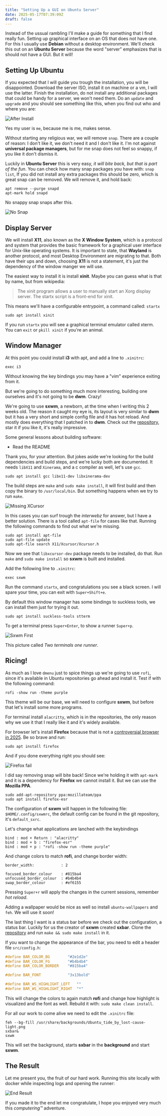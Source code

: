 ```yaml
---
title: "Setting Up a GUI on Ubuntu Server"
date: 2025-05-17T07:39:09Z
draft: false
---
```


Instead of the ussual rambling I'll make a guide for something that I find really fun. Setting up graphical interface on an OS that does not have one. For this I usually use **Debian** without a desktop environment. We'll check this out on an **Ubuntu Server** because the word "server" emphasizes that is should not have a GUI. But it will!

<!--more-->

## Setting Up Ubuntu

If you expected that I will guide you trough the installation, you will be disappointed. Download the server ISO, install it on machine or a vm, I will use the latter. Finish the installation, do not install any additional packages that could be handy for a server, we won't need them. Do an `update` and `upgrade` and you should see something like this, when you find out who and where you are:

![After Install](after-install.png)

Yes my user is `me`, because me is me, makes sense.

Without starting any religious war, we will remove `snap`. There are a couple of reason: I don't like it, we don't need it and I don't like it. I'm not against **universal package managers**, but for me snap does not feel so snappy, if you like it don't dismiss it.

Luckily in **Ubuntu Server** this is very easy, _it will bite back, but that is part of the fun_. You can check how many snap packages you have with: `snap list`, If you did not install any extra packages this should be zero, which is great snap can be removed. We will remove it, and hold back:

```shell
apt remove --purge snapd
apt-mark hold snapd
```

No snappy snap snaps after this.

![No Snap](no-snap.png)

## Display Server

We will install **X11**, also known as the **X Window System**, which is a protocol and system that provides the basic framework for a graphical user interface for Unix-like operating systems. It is important to state, that **Wayland** is another protocol, and most Desktop Environment are migrating to that. Both have their ups and down, choosing **X11** is not a statement, it's just the dependency of the window manger we will use.

The easiest way to install it is install **xinit**. Maybe you can guess what is that by name, but from wikipedia:

> The xinit program allows a user to manually start an Xorg display server. The startx script is a front-end for xinit.

This means we'll have a configurable entrypoint, a command called: `startx`

```shell
sudo apt install xinit
```

If you run `startx` you will see a graphical terminal emulator called xterm. You can `exit` or `pkill xinit` if you're an animal.

## Window Manager

At this point you could install **i3** with apt, and add a line to `.xinitrc`:

```shell
exec i3
```

Without knowing the key bindings you may have a "vim" experience exiting from it.

But we're going to do something much more interesting, building one ourselves and it's not going to be **dwm**. Crazy!

We're going to use **sxwm**, a newborn, at the time when I writing this 2 weeks old. The reason it caught my eye is, its layout is very similar to **dwm** but it has a very short and simple config file and it has hot reload. And mostly does everything that I patched in to **dwm**. Check out the [repository](https://github.com/uint23/sxwm), star it if you like it, it's really impressive.

Some general lessons about building software:

- Read the README

Thank you, for your attention. But jokes aside we're looking for the build dependencies and build steps, and we're lucky both are documented. It needs `libX11` and `Xinerama`, and a c compiler as well, let's use `gcc`.

```shell
sudo apt install gcc libx11-dev libxinerama-dev
```

The build steps are `make` and `sudo make install`, it will first build and then copy the binary to `/usr/local/bin`. But something happens when we try to run `make`.

![Missing XCursor](missing-xcursor.png)

In this cases you can surf trough the _interwebz_ for answer, but I have a better solution. There is a tool called `apt-file` for cases like that. Running the following commands to find out what we're missing.

```shell
sudo apt install apt-file
sudo apt-file update
sudo apt-file search X11/Xcursor/Xcursor.h
```

Now we see that `libxcursor-dev` package needs to be installed, do that. Run `make` and `sudo make install` so **sxwm** is built and installed.

Add the following line to `.xinitrc`:

```shell
exec sxwm
```

Run the command `startx`, and congratulations you see a black screen. I will spare your time, you can exit with `Super+Shift+e`.

By default this window manager has some bindings to suckless tools, we can install them just for trying it out.

```shell
sudo apt install suckless-tools stterm
```

To get a terminal press `Super+Enter`, to show a runner `Super+p`.

![Sxwm First](sxwm-first.png)

This picture called _Two terminals one runner_.

## Ricing!

As much as I love `dmenu` just to spice things up we're going to use `rofi`, since it's available in Ubuntu repositories go ahead and install it. Test if with the following command:

```shell
rofi -show run -theme purple
```

This theme will be our base, we will need to configure **sxwm**, but before that let's install some more programs.

For terminal install `alacritty`, which is in the repositories, the only reason why we use it that I really like it and it's widely available.

For browser let's install **Firefox** because that is not a [controversial browser in 2025](https://www.computerworld.com/article/3836787/strong-criticism-of-mozillas-new-firefox-user-agreement.html). Be so brave and run:

```shell
sudo apt install firefox
```

And if you done everything right you should see:

![Firefox fail](firefox-fail.png)

I did say removing snap will bite back! Since we're holding it with `apt-mark` and it is a dependency for **Firefox** we cannot install it. But we can use the **Mozilla PPA**.

```shell
sudo add-apt-repository ppa:mozillateam/ppa
sudo apt install firefox-esr
```

The configuration of **sxwm** will happen in the following file: `$HOME/.config/sxwmrc`, the default config can be found in the git repository, it's `default_sxrc`.

Let's change what applications are lanched with the keybindings

```shell
bind : mod + Return : "alacritty"
bind : mod + b : "firefox-esr"
bind : mod + p : "rofi -show run -theme purple"
```

And change colors to match **rofi**, and change border width:

```shell
border_width:            : 2

focused_border_colour    : #815ba4
unfocused_border_colour  : #b4b4b4
swap_border_colour       : #ef6155
```

Pressing `Super+r` will apply the changes in the current sessions, remember _hot reload_.

Adding a wallpaper would be nice as well so install `ubuntu-wallpapers` and `feh`. We will use it soon!

The last thing I want is a status bar before we check out the configuration, a status bar. Luckily for us the creator of **sxwm** created **sxbar**. Clone the [repository](https://github.com/uint23/sxbar) and run `make && sudo make install` in it.

If you want to change the appearance of the bar, you need to edit a header file `src/config.h`:

```c
#define BAR_COLOR_BG		"#2e1d2e"
#define BAR_COLOR_FG		"#b4b4b4"
#define BAR_COLOR_BORDER	"#815ba4"

#define BAR_FONT			"3x13bold"

#define BAR_WS_HIGHLIGHT_LEFT	""
#define BAR_WS_HIGHLIGHT_RIGHT	"*"
```

This will change the colors to again match **rofi** and change how highlight is visualized and the font as well. Rebuild it with: `sudo make clean install`.

For all our work to come alive we need to edit the `.xinitrc` file:

```shell
feh --bg-fill /usr/share/backgrounds/Ubuntu_tide_by_lost-cause-light.png
sxbar&
sxwm
```

This will set the background, starts **sxbar** in the **background** and start **sxwm**.

## The Result

Let me present you, the fruit of our hard work. Running this site locally with docker while inspecting logs and opening the runner:

![End Result](end-result.png)

If you made it to the end let me congratulate, I hope you enjoyed very much this _computering™_ adventure.
